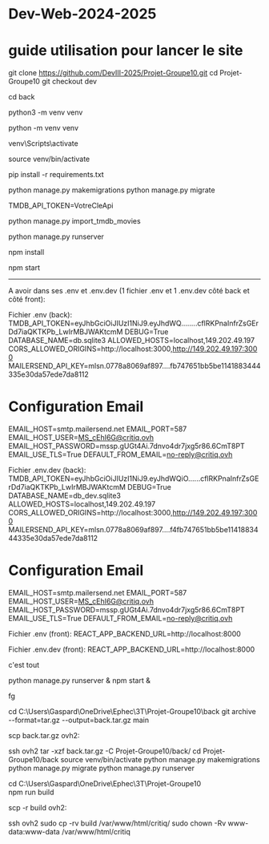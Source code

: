 # Dev-Web-2024-2025
# guide utilisation pour lancer le site

<!-- On clone le repo, on se rend dans le projet et on active la branche dev -->
git clone https://github.com/DevIII-2025/Projet-Groupe10.git 
cd Projet-Groupe10
git checkout dev

<!-- on crée un venv dans le dossier back/ pour éviter les conflits (seulement les projets en python) -->

cd back
<!-- (sous linux et mac) -->
python3 -m venv venv
<!-- (sous windows) -->
python -m venv venv

<!-- on active le venv (sous window) -->
venv\\Scripts\\activate

<!-- (sous linux et mac) -->
source venv/bin/activate 

<!-- une fois dans le venv on peut maintenant installer les dépendances nécessaire 
on commence par les requirements -->
pip install -r requirements.txt

<!-- on crée la DB -->
python manage.py makemigrations
python manage.py migrate

<!-- on crée un nouveau fichier qui s'appelle .env (toujours dans back/) et on ajoute le token api qu'il faut récupérer sur le site tmdb --> 

TMDB_API_TOKEN=VotreCleApi

<!-- voici un exemple de fichier .env :
TMDB_API_TOKEN=eyJhbGciOiJIUzI1NiJ9.....Dd7iaQKTKPb_LwIrMBJWAKtcmM
 -->

<!-- on revient dans le terminal du back et on peut importer une centaine de films de l'api tmdb -->
python manage.py import_tmdb_movies

<!-- si tout se passe bien il devrait s'afficher en vert un truc du genre : "100 films importés avec succes !"
<!-- Maintenant qu'on est bon, on peut faire tourner le back -->

python manage.py runserver

<!-- pas oublier de sauver les fichiers à chaque fois ! -->


<!-- maintenant on se rend côté frontend dans un autre terminal et on fait les installations nécessaire -->
npm install

<!-- et on peut lancer le front -->
npm start


-----------------------

A avoir dans ses .env et .env.dev (1 fichier .env et 1 .env.dev côté back et côté front):

Fichier .env (back):
TMDB_API_TOKEN=eyJhbGciOiJIUzI1NiJ9.eyJhdWQ........cflRKPnaInfrZsGErDd7iaQKTKPb_LwIrMBJWAKtcmM
DEBUG=True
DATABASE_NAME=db.sqlite3
ALLOWED_HOSTS=localhost,149.202.49.197
CORS_ALLOWED_ORIGINS=http://localhost:3000,http://149.202.49.197:3000
MAILERSEND_API_KEY=mlsn.0778a8069af897....fb747651bb5be1141883444335e30da57ede7da8112


# Configuration Email
EMAIL_HOST=smtp.mailersend.net
EMAIL_PORT=587
EMAIL_HOST_USER=MS_cEhI6G@critiq.ovh
EMAIL_HOST_PASSWORD=mssp.gUGt4Ai.7dnvo4dr7jxg5r86.6CmT8PT
EMAIL_USE_TLS=True
DEFAULT_FROM_EMAIL=no-reply@critiq.ovh



Fichier .env.dev (back):
TMDB_API_TOKEN=eyJhbGciOiJIUzI1NiJ9.eyJhdWQiO......cflRKPnaInfrZsGErDd7iaQKTKPb_LwIrMBJWAKtcmM
DEBUG=True
DATABASE_NAME=db_dev.sqlite3
ALLOWED_HOSTS=localhost,149.202.49.197
CORS_ALLOWED_ORIGINS=http://localhost:3000,http://149.202.49.197:3000
MAILERSEND_API_KEY=mlsn.0778a8069af897....f4fb747651bb5be1141883444335e30da57ede7da8112


# Configuration Email
EMAIL_HOST=smtp.mailersend.net
EMAIL_PORT=587
EMAIL_HOST_USER=MS_cEhI6G@critiq.ovh
EMAIL_HOST_PASSWORD=mssp.gUGt4Ai.7dnvo4dr7jxg5r86.6CmT8PT
EMAIL_USE_TLS=True
DEFAULT_FROM_EMAIL=no-reply@critiq.ovh


Fichier .env (front):
REACT_APP_BACKEND_URL=http://localhost:8000 


Fichier .env.dev (front):
REACT_APP_BACKEND_URL=http://localhost:8000

c'est tout 

<!-- pour lancer la commande dans le vps et qu'il tourne tout le temps c'est : -->
python manage.py runserver &
npm start &

<!-- et pour en sortir c'est :  -->
fg

<!-- commandes déploiement production -->
<!-- 1.	On your local or CI machine, run: -->
cd C:\Users\Gaspard\OneDrive\Ephec\3T\Projet-Groupe10\back
git archive --format=tar.gz --output=back.tar.gz main
<!-- 2.	Send it to the server: -->
scp back.tar.gz ovh2:
<!-- 3.	SSH into server and unpack: -->
ssh ovh2
tar -xzf back.tar.gz -C Projet-Groupe10/back/
cd Projet-Groupe10/back
source venv/bin/activate 
python manage.py makemigrations
python manage.py migrate
python manage.py runserver 

<!-- deuxieme façon de déployer  -->
<!-- 1.	On your local or CI machine, run: -->
cd C:\Users\Gaspard\OneDrive\Ephec\3T\Projet-Groupe10\
npm run build
<!-- 2.	Send it to the server: -->
scp -r build ovh2:
<!-- 3.	SSH into server and unpack: -->
ssh ovh2
sudo cp -rv build /var/www/html/critiq/
sudo chown -Rv www-data:www-data /var/www/html/critiq